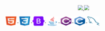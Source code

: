 
<div align="center">
  <a href="https://github.com/JamesCode-Ts">
  <img height="165em" src="https://github-readme-stats.vercel.app/api?username=JamesCode-Ts&show_icons=true&theme=dark&include_all_commits=true&count_private=true"/>
  <img height="165em" src="https://github-readme-stats.vercel.app/api/top-langs/?username=JamesCode-Ts&layout=compact&langs_count=7&theme=dark"/>
</div>
<div style="display: inline_block"><br>

 

  <img align="center" alt="James-HTML" height="30" width="40" src="https://raw.githubusercontent.com/devicons/devicon/master/icons/html5/html5-original.svg">
  <img align="center" alt="James-CSS" height="30" width="40" src="https://raw.githubusercontent.com/devicons/devicon/master/icons/css3/css3-original.svg">
  <img align="center" alt="James-bootstrap" height="30" width="40" src="https://raw.githubusercontent.com/devicons/devicon/master/icons/bootstrap/bootstrap-original.svg">

  <img align="center" alt="James-Java" height="30" width="40" src="https://raw.githubusercontent.com/devicons/devicon/master/icons/java/java-original.svg">
  <img align="center" alt="James-Csharp" height="30" width="40" src="https://raw.githubusercontent.com/devicons/devicon/master/icons/csharp/csharp-original.svg">
  <img align="center" alt="James-C" height="30" width="40" src="https://raw.githubusercontent.com/devicons/devicon/master/icons/c/c-original.svg">
  <img align="center" alt="James-mysql" height="30" width="40" src="https://raw.githubusercontent.com/devicons/devicon/master/icons/mysql/mysql-original.svg">

  
  
  



</div>
